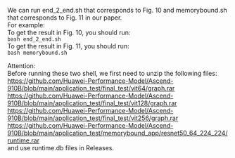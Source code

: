   We can run end_2_end.sh that corresponds to Fig. 10 and memorybound.sh that corresponds to Fig. 11 in our paper.<br>
  For example:<br>
  To get the result in Fig. 10, you should run:<br>
  `bash end_2_end.sh`<br>
  To get the result in Fig. 11, you should run:<br>
  `bash memorybound.sh`<br>
  
  Attention:<br>
  Before running these two shell, we first need to unzip the following files:<br>
  https://github.com/Huawei-Performance-Model/Ascend-910B/blob/main/application_test/final_test/vit64/graph.rar<br>
  https://github.com/Huawei-Performance-Model/Ascend-910B/blob/main/application_test/final_test/vit128/graph.rar<br>
  https://github.com/Huawei-Performance-Model/Ascend-910B/blob/main/application_test/final_test/vit256/graph.rar<br>
  https://github.com/Huawei-Performance-Model/Ascend-910B/blob/main/application_test/memorybound_app/resnet50_64_224_224/runtime.rar<br>
  and use runtime.db files in Releases.
  
